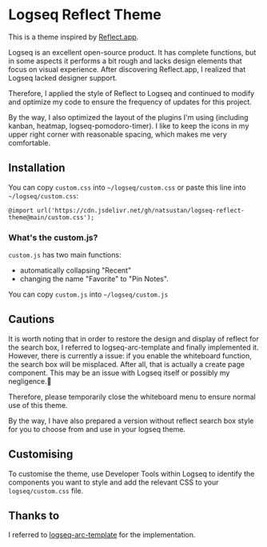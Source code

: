 # Logseq Reflect Theme

This is a theme inspired by [Reflect.app](https://reflect.app/).

Logseq is an excellent open-source product. It has complete functions, but in some aspects it performs a bit rough and lacks design elements that focus on visual experience. After discovering Reflect.app, I realized that Logseq lacked designer support. 

Therefore, I applied the style of Reflect to Logseq and continued to modify and optimize my code to ensure the frequency of updates for this project.

By the way, I also optimized the layout of the plugins I'm using (including kanban, heatmap, logseq-pomodoro-timer). I like to keep the icons in my upper right corner with reasonable spacing, which makes me very comfortable.

## Installation

You can copy `custom.css` into `~/logseq/custom.css` or paste this line into `~/logseq/custom.css`:

```
@import url('https://cdn.jsdelivr.net/gh/natsustan/logseq-reflect-theme@main/custom.css');
```

### What's the custom.js?

`custom.js` has two main functions: 

- automatically collapsing "Recent"
- changing the name "Favorite" to "Pin Notes".

You can copy `custom.js` into `~/logseq/custom.js`

## Cautions

It is worth noting that in order to restore the design and display of reflect for the search box, I referred to logseq-arc-template and finally implemented it. However, there is currently a issue: if you enable the whiteboard function, the search box will be misplaced. After all, that is actually a create page component. This may be an issue with Logseq itself or possibly my negligence.🤣

Therefore, please temporarily close the whiteboard menu to ensure normal use of this theme.

By the way, I have also prepared a version without reflect search box style for you to choose from and use in your logseq theme.

## Customising

To customise the theme, use Developer Tools within Logseq to identify the components you want to style and add the relevant CSS to your `logseq/custom.css` file.

## Thanks to

I referred to [logseq-arc-template](https://github.com/andyburris/logseq-arc-theme) for the implementation.

